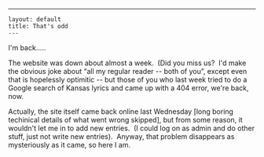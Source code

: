   ---
    layout: default
    title: That's odd
    ---
<P>I'm back.....</P>
<P>The website was down about almost a week.&nbsp; (Did you miss us?&nbsp; I'd make the obvious joke about &#8220;all my regular reader -- both of you&#8221;, except even that is hopelessly optimitic -- but those of you who last week tried to do a Google search of Kansas lyrics and came up with a 404 error, we're back, now.</P>
<P>Actually, the site itself came back online last Wednesday [long boring techinical details of what went wrong skipped], but from some reason, it wouldn't let me in to add new entries.&nbsp; (I could log on as admin and do other stuff, just not write new entries).&nbsp; Anyway, that problem disappears as mysteriously as it came, so here I am.</P>
<P>&nbsp;</P>